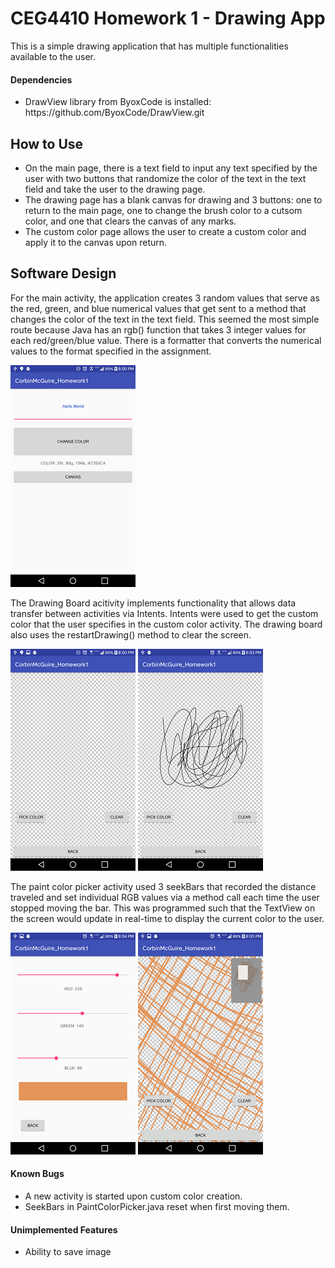 # CEG4410 Homework 1 - Drawing App
This is a simple drawing application that has multiple functionalities available to the user.

#### Dependencies
<ul>
  <li>DrawView library from ByoxCode is installed: https://github.com/ByoxCode/DrawView.git</li>
</ul>

## How to Use
<ul>
  <li> On the main page, there is a text field to input any text specified by the user with two buttons that randomize the color of the text in the text field and take the user to the drawing page.</li>
  <li> The drawing page has a blank canvas for drawing and 3 buttons: one to return to the main page, one to change the brush color to a cutsom color, and one that clears the canvas of any marks.</li> 
  <li>The custom color page allows the user to create a custom color and apply it to the canvas upon return. </li>
</ul>

## Software Design
<p>For the main activity, the application creates 3 random values that serve as the red, green, and blue numerical values that get sent to a method that changes the color of the text in the text field. This seemed the most simple route because Java has an rgb() function that takes 3 integer values for each red/green/blue value. There is a formatter that converts the numerical values to the format specified in the assignment.</p>
<img src="images/MainActivity.png"/>
<p>The Drawing Board acitivity implements functionality that allows data transfer between activities via Intents. Intents were used to get the custom color that the user specifies in the custom color activity. The drawing board also uses the restartDrawing() method to clear the screen. </p>
<img src="images/Blank_DrawView.png"/>
<img src="images/DrawView_Black.png"/>
<p>The paint color picker activity used 3 seekBars that recorded the distance traveled and set individual RGB values via a method call each time the user stopped moving the bar. This was programmed such that the TextView on the screen would update in real-time to display the current color to the user.</p>
<img src="images/orange_color_picker.png"/>
<img src="images/Orange_canvas_zoom.png"/>

#### Known Bugs
<ul>
  <li>A new activity is started upon custom color creation. </li>
  <li>SeekBars in PaintColorPicker.java reset when first moving them. </li>
</ul>

#### Unimplemented Features
<ul>
  <li>Ability to save image</li>
</ul>

